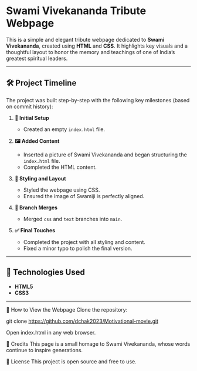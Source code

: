 # Swami Vivekananda Tribute Webpage

This is a simple and elegant tribute webpage dedicated to **Swami Vivekananda**, created using **HTML** and **CSS**. It highlights key visuals and a thoughtful layout to honor the memory and teachings of one of India’s greatest spiritual leaders.

---

## 🛠️ Project Timeline

The project was built step-by-step with the following key milestones (based on commit history):

1. **🔹 Initial Setup**
   - Created an empty `index.html` file.

2. **🖼️ Added Content**
   - Inserted a picture of Swami Vivekananda and began structuring the `index.html` file.
   - Completed the HTML content.

3. **🎨 Styling and Layout**
   - Styled the webpage using CSS.
   - Ensured the image of Swamiji is perfectly aligned.

4. **🔀 Branch Merges**
   - Merged `css` and `text` branches into `main`.

5. **✅ Final Touches**
   - Completed the project with all styling and content.
   - Fixed a minor typo to polish the final version.

---

## 📁 Technologies Used

- **HTML5**
- **CSS3**

---
🚀 How to View the Webpage
Clone the repository:

git clone https://github.com/dchak2023/Motivational-movie.git

Open index.html in any web browser.

🙏 Credits
This page is a small homage to Swami Vivekananda, whose words continue to inspire generations.

📃 License
This project is open source and free to use.
